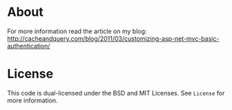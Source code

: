 About
=======

For more information read the article on my blog: http://cacheandquery.com/blog/2011/03/customizing-asp-net-mvc-basic-authentication/


License
=======

This code is dual-licensed under the BSD and MIT Licenses. See `License` for more information.